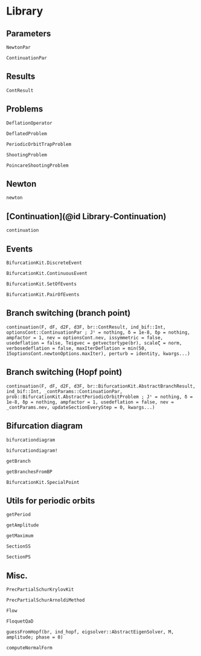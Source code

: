 # Library

## Parameters

```@docs
NewtonPar
```

```@docs
ContinuationPar
```

## Results

```@docs
ContResult
```

## Problems

```@docs
DeflationOperator
```

```@docs
DeflatedProblem
```

```@docs
PeriodicOrbitTrapProblem
```

```@docs
ShootingProblem
```

```@docs
PoincareShootingProblem
```

## Newton

```@docs
newton
```

## [Continuation](@id Library-Continuation)

```@docs
continuation
```

## Events

```@docs
BifurcationKit.DiscreteEvent
```

```@docs
BifurcationKit.ContinuousEvent
```

```@docs
BifurcationKit.SetOfEvents
```

```@docs
BifurcationKit.PairOfEvents
```

## Branch switching (branch point)

```@docs
continuation(F, dF, d2F, d3F, br::ContResult, ind_bif::Int, optionsCont::ContinuationPar ; Jᵗ = nothing, δ = 1e-8, δp = nothing, ampfactor = 1, nev = optionsCont.nev, issymmetric = false, usedeflation = false, Teigvec = getvectortype(br), scaleζ = norm, verbosedeflation = false, maxIterDeflation = min(50, 15optionsCont.newtonOptions.maxIter), perturb = identity, kwargs...)
```

## Branch switching (Hopf point)
```@docs
continuation(F, dF, d2F, d3F, br::BifurcationKit.AbstractBranchResult, ind_bif::Int, _contParams::ContinuationPar, prob::BifurcationKit.AbstractPeriodicOrbitProblem ; Jᵗ = nothing, δ = 1e-8, δp = nothing, ampfactor = 1, usedeflation = false, nev = _contParams.nev, updateSectionEveryStep = 0, kwargs...)
```

## Bifurcation diagram

```@docs
bifurcationdiagram
```

```@docs
bifurcationdiagram!
```

```@docs
getBranch
```

```@docs
getBranchesFromBP
```

```@docs
BifurcationKit.SpecialPoint
```

## Utils for periodic orbits

```@docs
getPeriod
```

```@docs
getAmplitude
```

```@docs
getMaximum
```

```@docs
SectionSS
```

```@docs
SectionPS
```

## Misc.

```@docs
PrecPartialSchurKrylovKit
```

```@docs
PrecPartialSchurArnoldiMethod
```

```@docs
Flow
```

```@docs
FloquetQaD
```

```@docs
guessFromHopf(br, ind_hopf, eigsolver::AbstractEigenSolver, M, amplitude; phase = 0)
```

```@docs
computeNormalForm
```